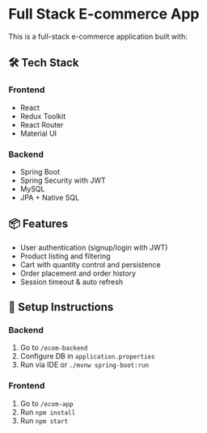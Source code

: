 # Full Stack E-commerce App

This is a full-stack e-commerce application built with:

## 🛠️ Tech Stack

### Frontend
- React
- Redux Toolkit
- React Router
- Material UI

### Backend
- Spring Boot
- Spring Security with JWT
- MySQL
- JPA + Native SQL

## 📦 Features
- User authentication (signup/login with JWT)
- Product listing and filtering
- Cart with quantity control and persistence
- Order placement and order history
- Session timeout & auto refresh

## 🧪 Setup Instructions

### Backend
1. Go to `/ecom-backend`
2. Configure DB in `application.properties`
3. Run via IDE or `./mvnw spring-boot:run`

### Frontend
1. Go to `/ecom-app`
2. Run `npm install`
3. Run `npm start`
